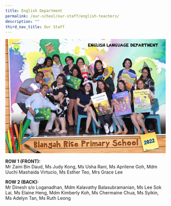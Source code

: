 ```yaml
---
title: English Department
permalink: /our-school/our-staff/english-teachers/
description: ""
third_nav_title: Our Staff
---
```

<img src="/images/el-informal-shot-for-staff-page.jpg">
<p><strong>ROW 1 (FRONT):</strong><br>Mr Zaini Bin Daud, Ms Judy Kong, Ms Usha Rani, Ms Aprilene Goh, Mdm Uuchi Mashaida Virtucio, Ms Esther Teo, Mrs Grace Lee</p>
<p><strong>ROW 2 (BACK):</strong><br>Mr Dinesh s/o Loganadhan, Mdm Kalavathy Balasubramanian, Ms Lee Sok Lai, Ms Elaine Heng, Mdm Kimberly Koh, Ms Chermaine Chua, Ms Syikin, Ms Adelyn Tan, Ms Ruth Leong</p>

